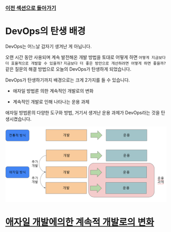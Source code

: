### [이전 섹션으로 돌아가기](../)
# DevOps의 탄생 배경

DevOps는 어느날 갑자기 생겨난 게 아닙니다.

오랜 시간 동안 사용되며 계속 발전해온 개발 방법을 토대로 어떻게 하면 `어떻게 지금보다 더 효율적으로 개발할 수 있을까?` `지금보다 더 좋은 방안으로 개선하려면 어떻게 하면 좋을까?` 같은 질문의 해결 방법으로 오늘의 DevOps가 탄생하게 되었습니다.

DevOps가 탄생하기까지 배경으로는 크게 2가지를 들 수 있습니다.

- 애자일 방법론 의한 계속적인 개발로의 변화

- 계속적인 개발로 인해 나타나는 운용 과제

애자일 방법론의 다양한 도구와 방법, 거기서 생겨난 운용 과제가 DevOps라는 것을 탄생시켰습니다.

![waterfall_agile](./image/1-1.PNG)
# [애자일 개발에의한 계속적 개발로의 변화](../sub2)